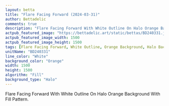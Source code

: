 ```yaml
---
layout: betta
title: "Flare Facing Forward (2024-03-31)"
author: Bettadelic
comments: true
description: "Flare Facing Forward With White Outline On Halo Orange Background With Fill Pattern."
actpub_featured_image: "https://bettadelic.art/static/bettas/BD240331.jpg"
actpub_featured_image_width: 1500
actpub_featured_image_height: 1500
tags: [Flare Facing Forward, White Outline, Orange Background, Halo Background Pattern, Fill Pattern, March 2024]
unitName: "BD240331"
line_color: "White"
background_color: "Orange"
width: 1500
height: 1500
algorithm: "Fill"
background_type: "Halo"
---
```


Flare Facing Forward With White Outline On Halo Orange Background With Fill Pattern.
